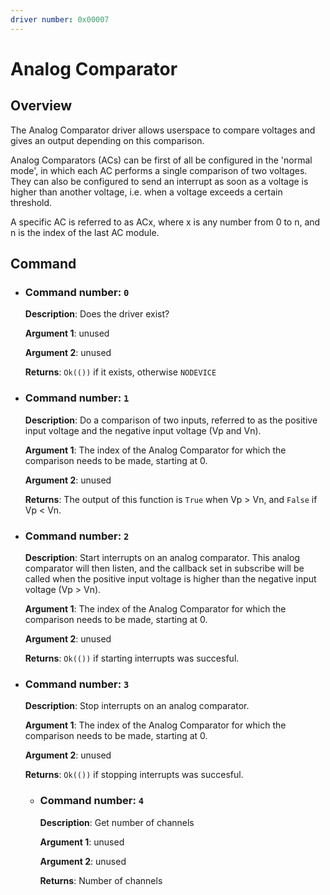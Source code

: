 ```yaml
---
driver number: 0x00007
---
```


# Analog Comparator

## Overview

The Analog Comparator driver allows userspace to compare voltages and
gives an output depending on this comparison. 

Analog Comparators (ACs) can be first of all be configured in the 'normal
mode', in which each AC performs a single comparison of two voltages. They can
also be configured to send an interrupt as soon as a voltage is higher than another voltage, i.e. when a voltage exceeds a certain threshold. 

A specific AC is referred to as ACx, where x is any number from 0 to n, and n is
the index of the last AC module.

## Command

  * ### Command number: `0`

    **Description**: Does the driver exist?

    **Argument 1**: unused

    **Argument 2**: unused

    **Returns**: `Ok(())` if it exists, otherwise `NODEVICE`

  * ### Command number: `1`

    **Description**: Do a comparison of two inputs, referred to as the positive
    input voltage and the negative input voltage (Vp and Vn).

    **Argument 1**: The index of the Analog Comparator for which the comparison
    needs to be made, starting at 0.

    **Argument 2**: unused

    **Returns**: The output of this function is `True` when Vp > Vn, and 
    `False` if Vp < Vn.

* ### Command number: `2`

    **Description**: Start interrupts on an analog comparator. This analog
    comparator will then listen, and the callback set in subscribe will be
    called when the positive input voltage is higher than the negative input 
    voltage (Vp > Vn).

    **Argument 1**: The index of the Analog Comparator for which the comparison
    needs to be made, starting at 0.

    **Argument 2**: unused

    **Returns**: `Ok(())` if starting interrupts was succesful.

* ### Command number: `3`

    **Description**: Stop interrupts on an analog comparator. 

    **Argument 1**: The index of the Analog Comparator for which the comparison
    needs to be made, starting at 0.

    **Argument 2**: unused

    **Returns**: `Ok(())` if stopping interrupts was succesful.

  * ### Command number: `4`

    **Description**: Get number of channels

    **Argument 1**: unused

    **Argument 2**: unused

    **Returns**: Number of channels